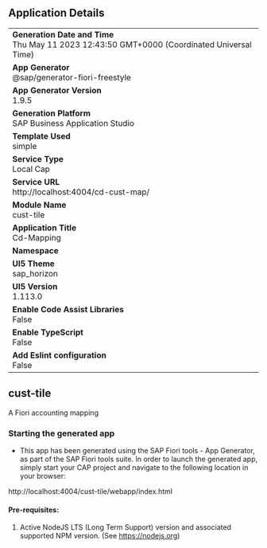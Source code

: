 ## Application Details
|               |
| ------------- |
|**Generation Date and Time**<br>Thu May 11 2023 12:43:50 GMT+0000 (Coordinated Universal Time)|
|**App Generator**<br>@sap/generator-fiori-freestyle|
|**App Generator Version**<br>1.9.5|
|**Generation Platform**<br>SAP Business Application Studio|
|**Template Used**<br>simple|
|**Service Type**<br>Local Cap|
|**Service URL**<br>http://localhost:4004/cd-cust-map/
|**Module Name**<br>cust-tile|
|**Application Title**<br>Cd-Mapping|
|**Namespace**<br>|
|**UI5 Theme**<br>sap_horizon|
|**UI5 Version**<br>1.113.0|
|**Enable Code Assist Libraries**<br>False|
|**Enable TypeScript**<br>False|
|**Add Eslint configuration**<br>False|

## cust-tile

A Fiori accounting mapping

### Starting the generated app

-   This app has been generated using the SAP Fiori tools - App Generator, as part of the SAP Fiori tools suite.  In order to launch the generated app, simply start your CAP project and navigate to the following location in your browser:

http://localhost:4004/cust-tile/webapp/index.html

#### Pre-requisites:

1. Active NodeJS LTS (Long Term Support) version and associated supported NPM version.  (See https://nodejs.org)


